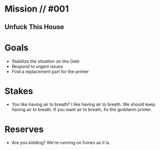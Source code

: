 # Mission // #001
## Unfuck This House
# Goals
- Stabilize the situation on the Gate
- Respond to urgent issues
- Find a replacement part for the printer

# Stakes
- You like having air to breath?  I like having air to breath.  We should keep having air to breath.  If you want air to breath, fix the goddamn printer.

# Reserves
- Are you kidding?  We're running on fumes as it is.
